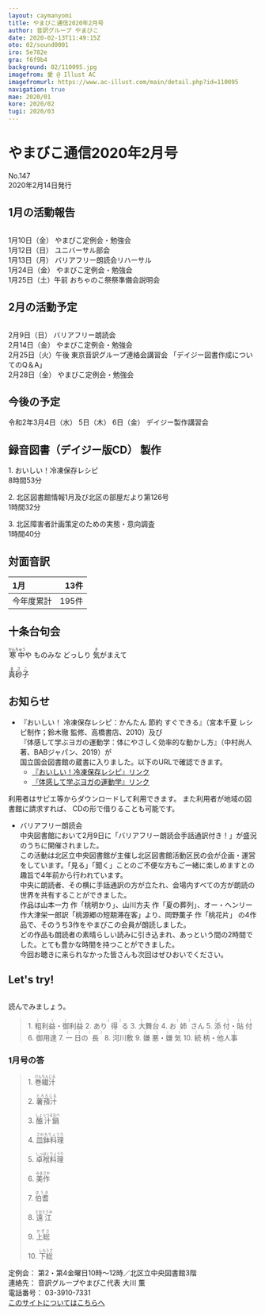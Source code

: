 ```yaml
---
layout: caymanyomi
title: やまびこ通信2020年2月号
author: 音訳グループ やまびこ
date: 2020-02-13T11:49:15Z
oto: 02/sound0001
iro: 5e782e
gra: f6f9b4
background: 02/110095.jpg
imagefrom: 愛 @ Illust AC
imagefromurl: https://www.ac-illust.com/main/detail.php?id=110095
navigation: true
mae: 2020/01
kore: 2020/02
tugi: 2020/03
---
```

   


# <span data-dur="3.828" data-begin="2.750" id="xmri_0001">やまびこ通信2020年2月号</span>

<span data-dur="2.565" data-begin="6.578" id="xmri_0002">No.147</span>  
<span data-dur="4.401" data-begin="9.143" id="xmri_0003">2020年2月14日発行</span>

## <span data-dur="3.37" data-begin="18.646" id="xmri_0006">1月の活動報告</span>

<img class="migi" src="media/02/cut1.png" alt="" />


<span data-dur="2.025" data-begin="22.016" id="xmri_0007">1月10日（金）</span>
<span data-dur="3.536" data-begin="24.041" id="xmri_0008">やまびこ定例会・勉強会</span>  
<span data-dur="2.3" data-begin="27.577" id="xmri_0009">1月12日（日）</span>
<span data-dur="2.503" data-begin="29.877" id="xmri_000A">ユニバーサル部会</span>  
<span data-dur="2.44" data-begin="32.380" id="xmri_000B">1月13日（月）</span>
<span data-dur="3.597" data-begin="34.820" id="xmri_000C">バリアフリー朗読会リハーサル</span>  
<span data-dur="2.356" data-begin="38.417" id="xmri_000D">1月24日（金）</span>
<span data-dur="3.536" data-begin="40.773" id="xmri_000E">やまびこ定例会・勉強会</span>  
<span data-dur="2.875" data-begin="44.309" id="xmri_000F">1月25日（土）午前</span>
<span data-dur="5.321" data-begin="47.184" id="xmri_0010">おちゃのこ祭祭準備会説明会</span>

## <span data-dur="3.149" data-begin="52.505" id="xmri_0011">2月の活動予定</span>

<img class="migi" src="media/02/cut2.png" alt="" />


<span data-dur="2.068" data-begin="55.654" id="xmri_0012">2月9日（日）</span>
<span data-dur="2.78" data-begin="57.722" id="xmri_0013">バリアフリー朗読会</span>  
<span data-dur="2.131" data-begin="60.502" id="xmri_0014">2月14日（金）</span>
<span data-dur="3.536" data-begin="62.633" id="xmri_0015">やまびこ定例会・勉強会</span>  
<span data-dur="2.712" data-begin="66.169" id="xmri_0016">2月25日（火）午後</span>
<span data-dur="3.41" data-begin="68.881" id="xmri_0017">東京音訳グループ連絡会講習会</span>
<span data-dur="4.349" data-begin="72.291" id="xmri_0018">「デイジー図書作成についてのQ＆A」</span>  
<span data-dur="2.43" data-begin="76.640" id="xmri_0019">2月28日（金）</span>
<span data-dur="4.936" data-begin="79.070" id="xmri_001A">やまびこ定例会・勉強会</span>

## <span data-dur="2.623" data-begin="84.006" id="xmri_001B">今後の予定</span>

<span data-dur="2.97" data-begin="86.629" id="xmri_001C">令和2年3月4日（水）</span>
<span data-dur="1.546" data-begin="89.599" id="xmri_001D">5日（木）</span>
<span data-dur="1.548" data-begin="91.145" id="xmri_001E">6日（金）</span>
<span data-dur="4.469" data-begin="92.693" id="xmri_001F">デイジー製作講習会</span>

## <span data-dur="4.732" data-begin="97.162" id="xmri_0020">録音図書（デイジー版CD） 製作</span>


<span data-dur="0.819" data-begin="104.212" id="xmri_0022">1.</span>
<span data-dur="3.244" data-begin="105.031" id="xmri_0023">おいしい！冷凍保存レシピ</span>  
<span data-dur="2.928" data-begin="108.275" id="xmri_0024">8時間53分</span>

<span data-dur="0.706" data-begin="111.203" id="xmri_0025">2.</span>
<span data-dur="6.039" data-begin="111.909" id="xmri_0026">北区図書館情報1月及び北区の部屋だより第126号</span>  
<span data-dur="2.876" data-begin="117.948" id="xmri_0027">1時間32分</span>

<span data-dur="0.872" data-begin="120.824" id="xmri_0028">3.</span>
<span data-dur="5.134" data-begin="121.696" id="xmri_0029">北区障害者計画策定のための実態・意向調査</span>  
<span data-dur="4.066" data-begin="126.830" id="xmri_002A">1時間40分</span>

## <span data-dur="2.666" data-begin="130.896" id="xmri_002B">対面音訳</span>

<span data-dur="1.117" data-begin="133.562" id="xmri_002C">1月</span>|<span data-dur="2.169" data-begin="134.679" id="xmri_002D">13件</span>
|:---|---:|
<span data-dur="1.585" data-begin="136.848" id="xmri_002E">今年度累計</span>|<span data-dur="3.946" data-begin="138.433" id="xmri_002F">195件</span>

## <span data-dur="3.468" data-begin="142.379" id="xmri_0030">十条台句会</span>

<span data-dur="11.383" data-begin="145.847" id="xmri_0031"><ruby>寒中<rt>かんちゅう</rt></ruby>や
ものみな どっしり
<ruby>気<rt>き</rt></ruby>がまえて</span>

<span data-dur="3.278" data-begin="157.230" id="xmri_0037" class="haigo"><ruby>真砂子<rt>まさこ</rt></ruby></span>

## <span data-dur="2.318" data-begin="160.508" id="xmri_0038">お知らせ</span>

- <span data-dur="3.071" data-begin="162.826" id="xmri_0039">『おいしい！ 冷凍保存レシピ：</span><span data-dur="2.67" data-begin="165.897" id="xmri_003A">かんたん 節約 すぐできる』</span><span data-dur="2.739" data-begin="168.567" id="xmri_003B">（宮本千夏 レシピ制作；</span><span data-dur="2.027" data-begin="171.306" id="xmri_003C">鈴木徹 監修、</span><span data-dur="1.421" data-begin="173.333" id="xmri_003D">高橋書店、</span><span data-dur="1.708" data-begin="174.754" id="xmri_003E">2010）及び</span>  
  <span data-dur="2.874" data-begin="176.462" id="xmri_003F">『体感して学ぶヨガの運動学：</span><span data-dur="3.293" data-begin="179.336" id="xmri_0040">体にやさしく効率的な動かし方』</span><span data-dur="1.815" data-begin="182.629" id="xmri_0041">（中村尚人著、</span><span data-dur="1.572" data-begin="184.444" id="xmri_0042">BABジャパン、</span><span data-dur="1.818" data-begin="186.016" id="xmri_0043">2019）が</span>  
  <span data-dur="4.038" data-begin="187.834" id="xmri_0044">国立国会図書館の蔵書に入りました。</span><span data-dur="4.732" data-begin="191.872" id="xmri_0045">以下のURLで確認できます。</span>
  - <a href="https://iss.ndl.go.jp/books/R100000073-I000022711-00" data-dur="5.968" data-begin="196.604" id="xmri_0046">『おいしい！冷凍保存レシピ』リンク</a>
  - <a href="https://iss.ndl.go.jp/books/R100000073-I000023273-00" data-dur="5.723" data-begin="202.572" id="xmri_0047">『体感して学ぶヨガの運動学』リンク</a>

<span data-dur="5.342" data-begin="208.295" id="xmri_0048">利用者はサピエ等からダウンロードして利用できます。</span>
<span data-dur="4.343" data-begin="213.637" id="xmri_0049">また利用者が地域の図書館に請求すれば、</span>
<span data-dur="5.001" data-begin="217.980" id="xmri_004A">CDの形で借りることも可能です。</span>

- <span data-dur="2.429" data-begin="222.981" id="xmri_004B">バリアフリー朗読会</span>  
  <span data-dur="3.252" data-begin="225.410" id="xmri_004C">中央図書館において2月9日に</span><span data-dur="1.929" data-begin="228.662" id="xmri_004D">「バリアフリー朗読会</span><span data-dur="2.681" data-begin="230.591" id="xmri_004E">手話通訳付き！」が</span><span data-dur="3.456" data-begin="233.272" id="xmri_004F">盛況のうちに開催されました。</span>  
  <span data-dur="3.818" data-begin="236.728" id="xmri_0050">この活動は北区立中央図書館が主催し</span><span data-dur="2.723" data-begin="240.546" id="xmri_0051">北区図書館活動区民の会が</span><span data-dur="3.573" data-begin="243.269" id="xmri_0052">企画・運営をしています。</span><span data-dur="5.037" data-begin="246.842" id="xmri_0053">「見る」「聞く」ことのご不便な方もご一緒に楽しめますとの趣旨で</span><span data-dur="3.453" data-begin="251.879" id="xmri_0054">4年前から行われています。</span>  
  <span data-dur="1.713" data-begin="255.332" id="xmri_0055">中央に朗読者、</span><span data-dur="3.329" data-begin="257.045" id="xmri_0056">その横に手話通訳の方が立たれ、</span><span data-dur="6.351" data-begin="260.374" id="xmri_0057">会場内すべての方が朗読の世界を共有することができました。</span>  
  <span data-dur="1.225" data-begin="266.725" id="xmri_0058">作品は</span><span data-dur="2.94" data-begin="267.950" id="xmri_0059">山本一力 作「桃明かり」、</span><span data-dur="3.231" data-begin="270.890" id="xmri_005A">山川方夫 作「夏の葬列」、</span><span data-dur="5.709" data-begin="274.121" id="xmri_005B">オー・ヘンリー 作大津栄一郎訳「桃源郷の短期滞在客」より、</span><span data-dur="3.103" data-begin="279.830" id="xmri_005C">岡野薫子 作「桃花片」 の</span><span data-dur="1.435" data-begin="282.933" id="xmri_005D">4作品で、</span><span data-dur="1.743" data-begin="284.368" id="xmri_005E">そのうち3作を</span><span data-dur="3.97" data-begin="286.111" id="xmri_005F">やまびこの会員が朗読しました。</span>  
  <span data-dur="4.218" data-begin="290.081" id="xmri_0060">どの作品も朗読者の素晴らしい読みに引き込まれ、</span><span data-dur="2.95" data-begin="294.299" id="xmri_0061">あっという間の2時間でした。</span><span data-dur="4.421" data-begin="297.249" id="xmri_0062">とても豊かな時間を持つことができました。</span>  
  <span data-dur="2.92" data-begin="301.670" id="xmri_0063">今回お聴きに来られなかった皆さんも</span><span data-dur="4.838" data-begin="304.590" id="xmri_0064">次回はぜひおいでください。</span>


## <span data-dur="2.449" data-begin="309.928" id="xmri_0066">Let's try!</span>

<img class="migi" src="media/02/cut3.png" alt="" />


<span data-dur="3.482" data-begin="312.377" id="xmri_0067">読んでみましょう。</span>


<blockquote markdown="1">
1. <ruby>粗利益<rt>（　　　）</rt></ruby>・<ruby>御利益<rt>（　　　）</rt></ruby>
2. あり<ruby>得<rt>（　　　）</rt></ruby>る
3. <ruby>大舞台<rt>（　　　）</rt></ruby>
4. お<ruby>姉<rt>（　　　）</rt></ruby>さん
5. <ruby>添付<rt>（　　　）</rt></ruby>・<ruby>貼付<rt>（　　　）</rt></ruby>
6. <ruby>御用達<rt>（　　　）</rt></ruby>
7. <ruby>一日<rt>（　　　）</rt></ruby>の<ruby>長<rt>（　　　）</rt></ruby>
8. <ruby>河川敷<rt>（　　　）</rt></ruby>
9. <ruby>嫌悪<rt>（　　　）</rt></ruby>・<ruby>嫌気<rt>（　　　）</rt></ruby>
10. <ruby>続柄<rt>（　　　）</rt></ruby>・<ruby>他人事<rt>（　　　）</rt></ruby>
</blockquote>
 
 
### <span data-dur="3.008" data-begin="319.679" id="xmri_0069">1月号の答</span>

<blockquote markdown="1">
<span data-dur="0.818" data-begin="322.687" id="xmri_006A">1.</span>
<span data-dur="1.744" data-begin="323.505" id="xmri_006B"><ruby>巻繊汁<rt>けんちんじる</rt></ruby></span>

<span data-dur="0.706" data-begin="325.249" id="xmri_006C">2.</span>
<span data-dur="1.615" data-begin="325.955" id="xmri_006D"><ruby>薯蕷汁<rt>とろろじる</rt></ruby></span>

<span data-dur="0.873" data-begin="327.570" id="xmri_006E">3.</span>
<span data-dur="1.87" data-begin="328.443" id="xmri_006F"><ruby>醢汁鍋<rt>しょっつるなべ</rt></ruby></span>

<span data-dur="0.807" data-begin="330.313" id="xmri_0070">4.</span>
<span data-dur="1.833" data-begin="331.120" id="xmri_0071"><ruby>皿鉢料理<rt>さわちりょうり</rt></ruby></span>

<span data-dur="0.714" data-begin="332.953" id="xmri_0072">5.</span>
<span data-dur="1.952" data-begin="333.667" id="xmri_0073"><ruby>卓袱料理<rt>しっぽくりょうり</rt></ruby></span>

<span data-dur="0.853" data-begin="335.619" id="xmri_0074">6.</span>
<span data-dur="1.624" data-begin="336.472" id="xmri_0075"><ruby>美作<rt>みまさか</rt></ruby></span>

<span data-dur="0.825" data-begin="338.096" id="xmri_0076">7.</span>
<span data-dur="1.503" data-begin="338.921" id="xmri_0077"><ruby>伯耆<rt>ほうき</rt></ruby></span>

<span data-dur="0.846" data-begin="340.424" id="xmri_0078">8.</span>
<span data-dur="1.629" data-begin="341.270" id="xmri_0079"><ruby>遠江<rt>とおとうみ</rt></ruby></span>

<span data-dur="0.811" data-begin="342.899" id="xmri_007A">9.</span>
<span data-dur="1.525" data-begin="343.710" id="xmri_007B"><ruby>上総<rt>かずさ</rt></ruby></span>

<span data-dur="0.803" data-begin="345.235" id="xmri_007C">10.</span>
<span data-dur="1.671" data-begin="346.038" id="xmri_007D"><ruby>下総<rt>しもうさ</rt></ruby></span>
</blockquote>


<span data-dur="1.197" data-begin="347.709" id="xmri_007E">定例会：</span>
<span data-dur="6.132" data-begin="348.906" id="xmri_007F">第2・第4金曜日10時～12時／北区立中央図書館3階</span>  
<span data-dur="1.314" data-begin="355.038" id="xmri_0080">連絡先：</span>
<span data-dur="3.953" data-begin="356.352" id="xmri_0081">音訳グループやまびこ代表 大川 薫</span>  
<span data-dur="1.41" data-begin="360.305" id="xmri_0082">電話番号：</span>
<span data-dur="4.312" data-begin="361.715" id="xmri_0083">03-3910-7331</span>  
<a href="mailto:ymbk2016ml@gmail.com?Subject=やまびこウェブサイトについて" data-dur="5.941" data-begin="366.027" id="xmri_0084">このサイトについてはこちらへ</a>

